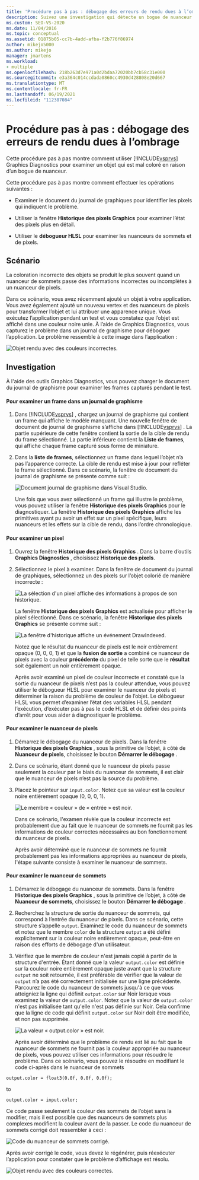 ```yaml
---
title: 'Procédure pas à pas : débogage des erreurs de rendu dues à l’ombrage | Microsoft Docs'
description: Suivez une investigation qui détecte un bogue de nuanceur. Il illustre l’utilisation de Visual Studio Graphics Diagnostics, y compris l’historique des pixels Graphics et le débogueur HLSL.
ms.custom: SEO-VS-2020
ms.date: 11/04/2016
ms.topic: conceptual
ms.assetid: 01875b05-cc7b-4add-afba-f2b776f86974
author: mikejo5000
ms.author: mikejo
manager: jmartens
ms.workload:
- multiple
ms.openlocfilehash: 218b263d7e971a0d2bdaa72020bb7cb58c31e000
ms.sourcegitcommit: e3a364c014ccdada0860cc4930d428808e20d667
ms.translationtype: MT
ms.contentlocale: fr-FR
ms.lasthandoff: 06/19/2021
ms.locfileid: "112387084"
---
```

# <a name="walkthrough-debugging-rendering-errors-due-to-shading"></a>Procédure pas à pas : débogage des erreurs de rendu dues à l’ombrage
Cette procédure pas à pas montre comment utiliser [!INCLUDE[vsprvs](../../code-quality/includes/vsprvs_md.md)] Graphics Diagnostics pour examiner un objet qui est mal coloré en raison d’un bogue de nuanceur.

 Cette procédure pas à pas montre comment effectuer les opérations suivantes :

- Examiner le document du journal de graphiques pour identifier les pixels qui indiquent le problème.

- Utiliser la fenêtre **Historique des pixels Graphics** pour examiner l’état des pixels plus en détail.

- Utiliser le **débogueur HLSL** pour examiner les nuanceurs de sommets et de pixels.

## <a name="scenario"></a>Scénario
 La coloration incorrecte des objets se produit le plus souvent quand un nuanceur de sommets passe des informations incorrectes ou incomplètes à un nuanceur de pixels.

 Dans ce scénario, vous avez récemment ajouté un objet à votre application. Vous avez également ajouté un nouveau vertex et des nuanceurs de pixels pour transformer l’objet et lui attribuer une apparence unique. Vous exécutez l’application pendant un test et vous constatez que l’objet est affiché dans une couleur noire unie. À l’aide de Graphics Diagnostics, vous capturez le problème dans un journal de graphisme pour déboguer l’application. Le problème ressemble à cette image dans l’application :

 ![Objet rendu avec des couleurs incorrectes.](media/gfx_diag_demo_render_error_shader_problem.png "gfx_diag_demo_render_error_shader_problem")

## <a name="investigation"></a>Investigation
 À l'aide des outils Graphics Diagnostics, vous pouvez charger le document du journal de graphisme pour examiner les frames capturés pendant le test.

#### <a name="to-examine-a-frame-in-a-graphics-log"></a>Pour examiner un frame dans un journal de graphisme

1. Dans [!INCLUDE[vsprvs](../../code-quality/includes/vsprvs_md.md)] , chargez un journal de graphisme qui contient un frame qui affiche le modèle manquant. Une nouvelle fenêtre de document de journal de graphisme s’affiche dans [!INCLUDE[vsprvs](../../code-quality/includes/vsprvs_md.md)] . La partie supérieure de cette fenêtre contient la sortie de la cible de rendu du frame sélectionné. La partie inférieure contient la **Liste de frames**, qui affiche chaque frame capturé sous forme de miniature.

2. Dans la **liste de frames**, sélectionnez un frame dans lequel l’objet n’a pas l’apparence correcte. La cible de rendu est mise à jour pour refléter le frame sélectionné. Dans ce scénario, la fenêtre de document du journal de graphisme se présente comme suit :

    ![Document journal de graphisme dans Visual Studio.](media/gfx_diag_demo_render_error_shader_step_1.png "gfx_diag_demo_render_error_shader_step_1")

   Une fois que vous avez sélectionné un frame qui illustre le problème, vous pouvez utiliser la fenêtre **Historique des pixels Graphics** pour le diagnostiquer. La fenêtre **Historique des pixels Graphics** affiche les primitives ayant pu avoir un effet sur un pixel spécifique, leurs nuanceurs et les effets sur la cible de rendu, dans l’ordre chronologique.

#### <a name="to-examine-a-pixel"></a>Pour examiner un pixel

1. Ouvrez la fenêtre **Historique des pixels Graphics** . Dans la barre d’outils **Graphics Diagnostics** , choisissez **Historique des pixels**.

2. Sélectionnez le pixel à examiner. Dans la fenêtre de document du journal de graphiques, sélectionnez un des pixels sur l’objet colorié de manière incorrecte :

    ![La sélection d'un pixel affiche des informations à propos de son historique.](media/gfx_diag_demo_render_error_shader_step_2.png "gfx_diag_demo_render_error_shader_step_2")

    La fenêtre **Historique des pixels Graphics** est actualisée pour afficher le pixel sélectionné. Dans ce scénario, la fenêtre **Historique des pixels Graphics** se présente comme suit :

    ![La fenêtre d'historique affiche un événement DrawIndexed.](media/gfx_diag_demo_render_error_shader_step_3.png "gfx_diag_demo_render_error_shader_step_3")

    Notez que le résultat du nuanceur de pixels est le noir entièrement opaque (0, 0, 0, 1) et que la **fusion de sortie** a combiné ce nuanceur de pixels avec la couleur **précédente** du pixel de telle sorte que le **résultat** soit également un noir entièrement opaque.

   Après avoir examiné un pixel de couleur incorrecte et constaté que la sortie du nuanceur de pixels n’est pas la couleur attendue, vous pouvez utiliser le débogueur HLSL pour examiner le nuanceur de pixels et déterminer la raison du problème de couleur de l’objet. Le débogueur HLSL vous permet d’examiner l’état des variables HLSL pendant l’exécution, d’exécuter pas à pas le code HLSL et de définir des points d’arrêt pour vous aider à diagnostiquer le problème.

#### <a name="to-examine-the-pixel-shader"></a>Pour examiner le nuanceur de pixels

1. Démarrez le débogage du nuanceur de pixels. Dans la fenêtre **Historique des pixels Graphics** , sous la primitive de l’objet, à côté de **Nuanceur de pixels**, choisissez le bouton **Démarrer le débogage** .

2. Dans ce scénario, étant donné que le nuanceur de pixels passe seulement la couleur par le biais du nuanceur de sommets, il est clair que le nuanceur de pixels n’est pas la source du problème.

3. Placez le pointeur sur `input.color`. Notez que sa valeur est la couleur noire entièrement opaque (0, 0, 0, 1).

    ![Le membre « couleur » de « entrée » est noir.](media/gfx_diag_demo_render_error_shader_step_5.png "gfx_diag_demo_render_error_shader_step_5")

    Dans ce scénario, l'examen révèle que la couleur incorrecte est probablement due au fait que le nuanceur de sommets ne fournit pas les informations de couleur correctes nécessaires au bon fonctionnement du nuanceur de pixels.

   Après avoir déterminé que le nuanceur de sommets ne fournit probablement pas les informations appropriées au nuanceur de pixels, l'étape suivante consiste à examiner le nuanceur de sommets.

#### <a name="to-examine-the-vertex-shader"></a>Pour examiner le nuanceur de sommets

1. Démarrez le débogage du nuanceur de sommets. Dans la fenêtre **Historique des pixels Graphics** , sous la primitive de l’objet, à côté de **Nuanceur de sommets**, choisissez le bouton **Démarrer le débogage** .

2. Recherchez la structure de sortie du nuanceur de sommets, qui correspond à l’entrée du nuanceur de pixels. Dans ce scénario, cette structure s’appelle `output`. Examinez le code du nuanceur de sommets et notez que le membre `color` de la structure `output` a été défini explicitement sur la couleur noire entièrement opaque, peut-être en raison des efforts de débogage d'un utilisateur.

3. Vérifiez que le membre de couleur n'est jamais copié à partir de la structure d'entrée. Étant donné que la valeur `output.color` est définie sur la couleur noire entièrement opaque juste avant que la structure `output` ne soit retournée, il est préférable de vérifier que la valeur de `output` n’a pas été correctement initialisée sur une ligne précédente. Parcourez le code du nuanceur de sommets jusqu'à ce que vous atteigniez la ligne qui définit `output.color` sur Noir lorsque vous examinez la valeur de `output.color`. Notez que la valeur de `output.color` n'est pas initialisée tant qu'elle n'est pas définie sur Noir. Cela confirme que la ligne de code qui définit `output.color` sur Noir doit être modifiée, et non pas supprimée.

    ![La valeur « output.color » est noir.](media/gfx_diag_demo_render_error_shader_step_7.png "gfx_diag_demo_render_error_shader_step_7")

   Après avoir déterminé que le problème de rendu est lié au fait que le nuanceur de sommets ne fournit pas la couleur appropriée au nuanceur de pixels, vous pouvez utiliser ces informations pour résoudre le problème. Dans ce scénario, vous pouvez le résoudre en modifiant le code ci-après dans le nuanceur de sommets

```hlsl
output.color = float3(0.0f, 0.0f, 0.0f);
```

 to

```hlsl
output.color = input.color;
```

 Ce code passe seulement la couleur des sommets de l’objet sans la modifier, mais il est possible que des nuanceurs de sommets plus complexes modifient la couleur avant de la passer. Le code du nuanceur de sommets corrigé doit ressembler à ceci :

 ![Code du nuanceur de sommets corrigé.](media/gfx_diag_demo_render_error_shader_step_8.png "gfx_diag_demo_render_error_shader_step_8")

 Après avoir corrigé le code, vous devez le régénérer, puis réexécuter l’application pour constater que le problème d’affichage est résolu.

 ![Objet rendu avec des couleurs correctes.](media/gfx_diag_demo_render_error_shader_resolution.png "gfx_diag_demo_render_error_shader_resolution")

